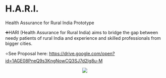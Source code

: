 # H.A.R.I.
Health Assurance for Rural India Prototype

➕HARI (Health Assurance for Rural India) aims to bridge the gap between needy patients of rural India and experience and skilled professionals from bigger cities.

⭐See Proposal here: https://drive.google.com/open?id=1AGE08PneQ9s3KngNowCQ3SJ7d2Ig8u-M

<p align="center">
  <img src="https://i.ibb.co/wpPPBqk/Screen-Shot-20200307213357.png">
</p>

